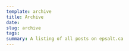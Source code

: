 ```yaml
---
template: archive
title: Archive
date:
slug: archive
tags:
summary: A listing of all posts on epsalt.ca
---
```

